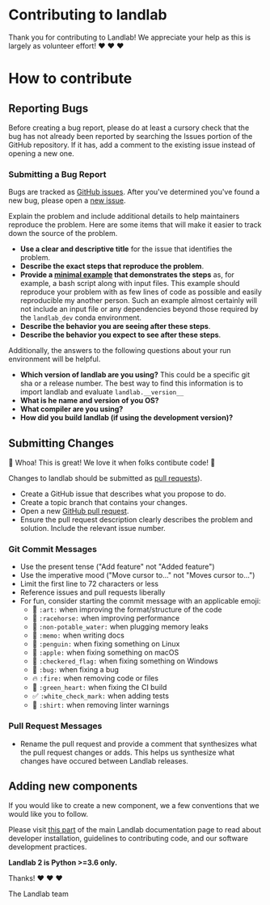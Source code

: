 # Contributing to landlab

Thank you for contributing to Landlab! We appreciate
your help as this is largely as volunteer effort! :heart: :heart: :heart:

# How to contribute

## Reporting Bugs

Before creating a bug report, please do at least a cursory check that the
bug has not already been reported by searching the Issues portion of the
GitHub repository. If it has, add a comment to the existing issue instead of
opening a new one.

### Submitting a Bug Report

Bugs are tracked as
[GitHub issues](https://guides.github.com/features/issues/). After you've
determined you've found a new bug, please open a
[new issue](https://github.com/landlab/landlab/issues).

Explain the problem and include additional details to help maintainers
reproduce the problem. Here are some items that will make it easier
to track down the source of the problem.

*  **Use a clear and descriptive title** for the issue that identifies the
   problem.
*  **Describe the exact steps that reproduce the problem**.
*  **Provide a [minimal example](https://stackoverflow.com/help/minimal-reproducible-example)
   that demonstrates the steps** as, for example, a bash script
   along with input files. This example should reproduce your
   problem with as few lines of code as possible and easily
   reproducible my another person. Such an example almost certainly will not
   include an input file or any dependencies beyond those required by the
   `landlab_dev` conda environment.
*  **Describe the behavior you are seeing after these steps**.
*  **Describe the behavior you expect to see after these steps**.

Additionally, the answers to the following questions about your run
environment will be helpful.

*  **Which version of landlab are you using?** This could be a specific
   git sha or a release number. The best way to find this information is to
   import landlab and evaluate `landlab.__version__`
*  **What is he name and version of you OS?**
*  **What compiler are you using?**
*  **How did you build landlab (if using the development version)?**


## Submitting Changes

:tada: Whoa! This is great! We love it when folks contibute code! :tada:

Changes to landlab should be submitted as
[pull requests](http://help.github.com/pull-requests/)).

*  Create a GitHub issue that describes what you propose to do.
*  Create a topic branch that contains your changes.
*  Open a new [GitHub pull request](https://github.com/landlab/landlab/pull/new/master).
*  Ensure the pull request description clearly describes the problem
   and solution. Include the relevant issue number.

### Git Commit Messages

* Use the present tense ("Add feature" not "Added feature")
* Use the imperative mood ("Move cursor to..." not "Moves cursor to...")
* Limit the first line to 72 characters or less
* Reference issues and pull requests liberally
* For fun, consider starting the commit message with an applicable emoji:
    * :art: `:art:` when improving the format/structure of the code
    * :racehorse: `:racehorse:` when improving performance
    * :non-potable_water: `:non-potable_water:` when plugging memory leaks
    * :memo: `:memo:` when writing docs
    * :penguin: `:penguin:` when fixing something on Linux
    * :apple: `:apple:` when fixing something on macOS
    * :checkered_flag: `:checkered_flag:` when fixing something on Windows
    * :bug: `:bug:` when fixing a bug
    * :fire: `:fire:` when removing code or files
    * :green_heart: `:green_heart:` when fixing the CI build
    * :white_check_mark: `:white_check_mark:` when adding tests
    * :shirt: `:shirt:` when removing linter warnings

### Pull Request Messages

  * Rename the pull request and provide a comment that synthesizes what
    the pull request changes or adds. This helps us synthesize what
    changes have occured between Landlab releases.

## Adding new components

If you would like to create a new component, we a few conventions that we would
like you to follow.

Please visit [this part](https://landlab.csdms.io/install/)
of the main Landlab documentation page to read about developer installation,
guidelines to contributing code, and our software development practices.

**Landlab 2 is Python >=3.6 only.**

Thanks! :heart: :heart: :heart:

The Landlab team
